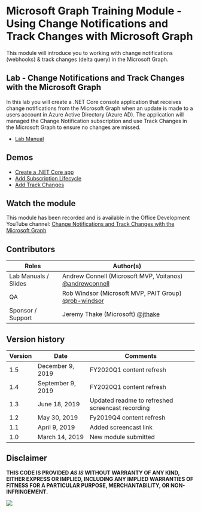 # Microsoft Graph Training Module - Using Change Notifications and Track Changes with Microsoft Graph

This module will introduce you to working with change notifications (webhooks) & track changes (delta query) in the Microsoft Graph.

## Lab - Change Notifications and Track Changes with the Microsoft Graph

In this lab you will create a .NET Core console application that receives change notifications from the Microsoft Graph when an update is made to a users account in Azure Active Directory (Azure AD). The application will managed the Change Notification subscription and use Track Changes in the Microsoft Graph to ensure no changes are missed.

- [Lab Manual](./Lab.md)

## Demos

- [Create a .NET Core app](./demos/01-create-application)
- [Add Subscription Lifecycle](./demos/02-subscription-management)
- [Add Track Changes](./demos/03-track-changes)

## Watch the module

This module has been recorded and is available in the Office Development YouTube channel: [Change Notifications and Track Changes with the Microsoft Graph](https://youtu.be/fThiCZmIcMQ)

## Contributors

|        Roles         |                                       Author(s)                                       |
| -------------------- | ------------------------------------------------------------------------------------- |
| Lab Manuals / Slides | Andrew Connell (Microsoft MVP, Voitanos) [@andrewconnell](//github.com/andrewconnell) |
| QA                   | Rob Windsor (Microsoft MVP, PAIT Group) [@rob-windsor](//github.com/rob-windsor)      |
| Sponsor / Support    | Jeremy Thake (Microsoft) [@jthake](//github.com/jthake)                               |

## Version history

| Version |       Date        |                     Comments                     |
| ------- | ----------------- | ------------------------------------------------ |
| 1.5     | December 9, 2019  | FY2020Q1 content refresh                         |
| 1.4     | September 9, 2019 | FY2020Q1 content refresh                         |
| 1.3     | June 18, 2019     | Updated readme to refreshed screencast recording |
| 1.2     | May 30, 2019      | Fy2019Q4 content refresh                         |
| 1.1     | April 9, 2019     | Added screencast link                            |
| 1.0     | March 14, 2019    | New module submitted                             |

## Disclaimer

**THIS CODE IS PROVIDED _AS IS_ WITHOUT WARRANTY OF ANY KIND, EITHER EXPRESS OR IMPLIED, INCLUDING ANY IMPLIED WARRANTIES OF FITNESS FOR A PARTICULAR PURPOSE, MERCHANTABILITY, OR NON-INFRINGEMENT.**

<img src="https://telemetry.sharepointpnp.com/msgraph-training-changenotifications" />
